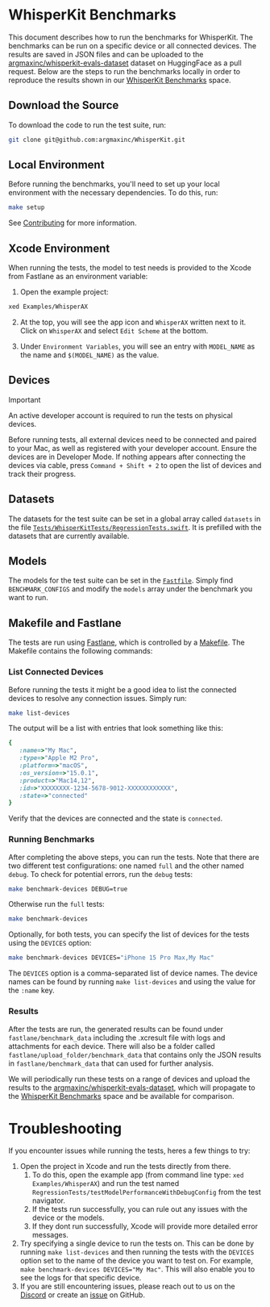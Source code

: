 # WhisperKit Benchmarks

This document describes how to run the benchmarks for WhisperKit. The benchmarks can be run on a specific device or all connected devices. The results are saved in JSON files and can be uploaded to the [argmaxinc/whisperkit-evals-dataset](https://huggingface.co/datasets/argmaxinc/whisperkit-evals-dataset) dataset on HuggingFace as a pull request. Below are the steps to run the benchmarks locally in order to reproduce the results shown in our [WhisperKit Benchmarks](https://huggingface.co/spaces/argmaxinc/whisperkit-benchmarks) space.

## Download the Source

To download the code to run the test suite, run:

```sh
git clone git@github.com:argmaxinc/WhisperKit.git
```

## Local Environment

Before running the benchmarks, you'll need to set up your local environment with the necessary dependencies. To do this, run:

```sh
make setup
```

See [Contributing](CONTRIBUTING.md) for more information.


## Xcode Environment

When running the tests, the model to test needs is provided to the Xcode from Fastlane as an environment variable:

1. Open the example project:

```sh
xed Examples/WhisperAX
```

2. At the top, you will see the app icon and `WhisperAX` written next to it. Click on `WhisperAX` and select `Edit Scheme` at the bottom.

3. Under `Environment Variables`, you will see an entry with `MODEL_NAME` as the name and `$(MODEL_NAME)` as the value.

## Devices

> [!IMPORTANT]
> An active developer account is required to run the tests on physical devices.

Before running tests, all external devices need to be connected and paired to your Mac, as well as registered with your developer account. Ensure the devices are in Developer Mode. If nothing appears after connecting the devices via cable, press `Command + Shift + 2` to open the list of devices and track their progress. 

## Datasets

The datasets for the test suite can be set in a global array called `datasets` in the file [`Tests/WhisperKitTests/RegressionTests.swift`](Tests/WhisperKitTests/RegressionTests.swift). It is prefilled with the datasets that are currently available.

## Models

The models for the test suite can be set in the [`Fastfile`](fastlane/Fastfile). Simply find `BENCHMARK_CONFIGS` and modify the `models` array under the benchmark you want to run.

## Makefile and Fastlane

The tests are run using [Fastlane](fastlane/Fastfile), which is controlled by a [Makefile](Makefile). The Makefile contains the following commands:

### List Connected Devices

Before running the tests it might be a good idea to list the connected devices to resolve any connection issues. Simply run:

```sh
make list-devices
```

The output will be a list with entries that look something like this:

```ruby
{
   :name=>"My Mac", 
   :type=>"Apple M2 Pro", 
   :platform=>"macOS", 
   :os_version=>"15.0.1", 
   :product=>"Mac14,12", 
   :id=>"XXXXXXXX-1234-5678-9012-XXXXXXXXXXXX", 
   :state=>"connected"
}
```

Verify that the devices are connected and the state is `connected`.

### Running Benchmarks

After completing the above steps, you can run the tests. Note that there are two different test configurations: one named `full` and the other named `debug`. To check for potential errors, run the `debug` tests:

```sh
make benchmark-devices DEBUG=true
```

Otherwise run the `full` tests:

```sh
make benchmark-devices
```

Optionally, for both tests, you can specify the list of devices for the tests using the `DEVICES` option:

```sh
make benchmark-devices DEVICES="iPhone 15 Pro Max,My Mac"
```

The `DEVICES` option is a comma-separated list of device names. The device names can be found by running `make list-devices` and using the value for the `:name` key.

### Results

After the tests are run, the generated results can be found under `fastlane/benchmark_data` including the .xcresult file with logs and attachments for each device. There will also be a folder called `fastlane/upload_folder/benchmark_data` that contains only the JSON results in `fastlane/benchmark_data` that can used for further analysis.

We will periodically run these tests on a range of devices and upload the results to the [argmaxinc/whisperkit-evals-dataset](https://huggingface.co/datasets/argmaxinc/whisperkit-evals-dataset), which will propagate to the [WhisperKit Benchmarks](https://huggingface.co/spaces/argmaxinc/whisperkit-benchmarks) space and be available for comparison.


# Troubleshooting


If you encounter issues while running the tests, heres a few things to try:

1. Open the project in Xcode and run the tests directly from there.
   1. To do this, open the example app (from command line type: `xed Examples/WhisperAX`) and run the test named `RegressionTests/testModelPerformanceWithDebugConfig` from the test navigator.
   2. If the tests run successfully, you can rule out any issues with the device or the models.
   3. If they dont run successfully, Xcode will provide more detailed error messages.
2. Try specifying a single device to run the tests on. This can be done by running `make list-devices` and then running the tests with the `DEVICES` option set to the name of the device you want to test on. For example, `make benchmark-devices DEVICES="My Mac"`. This will also enable you to see the logs for that specific device.
3. If you are still encountering issues, please reach out to us on the [Discord](https://discord.gg/G5F5GZGecC) or create an [issue](https://github.com/argmaxinc/WhisperKit/issues) on GitHub.
